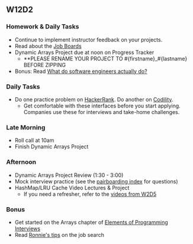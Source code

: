 ## W12D2
### Homework & Daily Tasks
* Continue to implement instructor feedback on your projects.
* Read about the [Job Boards][job-boards]
* Dynamic Arrays Project due at noon on Progress Tracker
    * **PLEASE RENAME YOUR PROJECT TO #{firstname}_#{lastname} BEFORE ZIPPING
* Bonus: Read [What do software engineers actually do?][what-software-engineers-do]

### Daily Tasks
* Do one practice problem on [HackerRank][HackerRank]. Do another on [Codility][codility].
  * Get comfortable with these interfaces before you start applying. Companies use these for interviews and take-home challenges.

### Late Morning
* Roll call at 10am
* Finish Dynamic Arrays Project

### Afternoon

* Dynamic Arrays Project Review (1:30 - 3:00)
* Mock interview practice (see the [pairboarding index][pair-boarding-index] for questions)
* HashMap/LRU Cache Video Lectures & Project
    * If you need a refresher, refer to the [videos from W2D5][hm-lru-videos]

### Bonus

* Get started on the Arrays chapter of [Elements of Programming Interviews][elements-book]
* Read [Ronnie's tips][ronnie-tips] on the job search

<!-- Internal Resources -->
[Jobberwocky]: http://progress.appacademy.io/jobberwocky
[calendar]: https://calendar.google.com/calendar/embed?src=appacademy.io_r61pl5c3vl1vatl28hquvhtf4o%40group.calendar.google.com&ctz=America/Los_Angeles
[pair-boarding-index]: ../technical-skills/whiteboarding/index.md#d6

<!-- Applying & Networking -->
[ronnie-tips]: https://gist.github.com/ronnieftw/7907630469242f0999ea
[job-boards]: ../applying/job-boards.md

<!-- Technical Interview Resources -->
[elements-book]: http://elementsofprogramminginterviews.com/
[HackerRank]: https://www.hackerrank.com/
[codility]: https://codility.com/

<!-- Algorithms Projects & Lectures -->
[array-lecture]: https://vimeo.com/175717721


<!-- Algorithms Readings & Projects -->
[big-o-readings]: https://github.com/appacademy/job-search-curriculum/tree/master/SF/algorithms/w11d1
[hm-lru-videos]: https://github.com/appacademy/curriculum/tree/master/ruby#w2d5


<!-- Misc -->
[what-software-engineers-do]: ../technical-skills/engineering-culture/what-do-software-engineers-do.md
